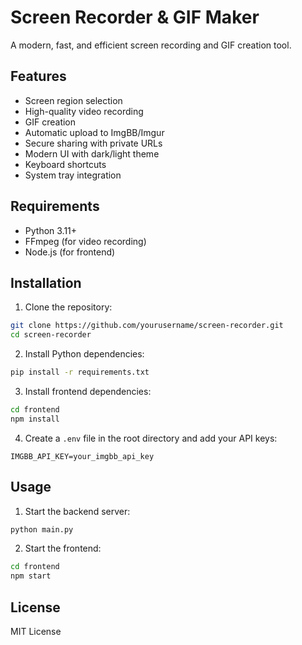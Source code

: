 # Screen Recorder & GIF Maker

A modern, fast, and efficient screen recording and GIF creation tool.

## Features

- Screen region selection
- High-quality video recording
- GIF creation
- Automatic upload to ImgBB/Imgur
- Secure sharing with private URLs
- Modern UI with dark/light theme
- Keyboard shortcuts
- System tray integration

## Requirements

- Python 3.11+
- FFmpeg (for video recording)
- Node.js (for frontend)

## Installation

1. Clone the repository:
```bash
git clone https://github.com/yourusername/screen-recorder.git
cd screen-recorder
```

2. Install Python dependencies:
```bash
pip install -r requirements.txt
```

3. Install frontend dependencies:
```bash
cd frontend
npm install
```

4. Create a `.env` file in the root directory and add your API keys:
```
IMGBB_API_KEY=your_imgbb_api_key
```

## Usage

1. Start the backend server:
```bash
python main.py
```

2. Start the frontend:
```bash
cd frontend
npm start
```

## License

MIT License 